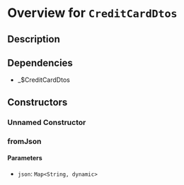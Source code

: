 # Overview for `CreditCardDtos`

## Description



## Dependencies

- _$CreditCardDtos

## Constructors

### Unnamed Constructor


### fromJson


#### Parameters

- `json`: `Map<String, dynamic>`
